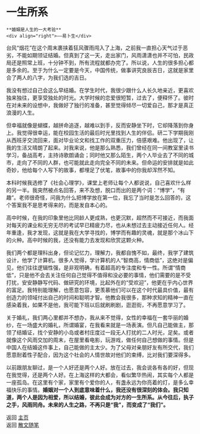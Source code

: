 # 一生所系

```{tip} 
**婚姻是人生的一大考验**   
<div align="right">——易卜生</div>
```

台风“烟花”在这个周末裹挟着狂风骤雨闯入了上海，之前我一直担心天气过于恶劣，不能如期领证结婚。但真到了这一天，走出家门，风雨潇潇也并不可怕，民政局还是照常上班，十分钟不到，所有流程就都办完了。所以说，人生的很多担心都是多余的。至于为什么一定要是今天，中国传统，做事讲究良辰吉日，这就是家里合了两人的八字，为我们选的吉日。

我没有想过自己会这么早结婚。在学生时代，我很少跟什么人长久地亲近，更喜欢独来独往，更享受独处的时光。大学时候的恋爱很短暂，过去了，便释怀了。彼时在对未来的设想中，我做好了独行的准备，甚至觉得倾尽一切爱自己，那才是真正浪漫的人生。

但幸福就像是蝴蝶，越拼命追逐，越难以到手，反而安静坐下时，它却降落到你身上。我觉得很幸运，能在校园生活的最后时光里找到人生的伴侣。研二下学期我刚从西班牙交流回来，面对毕业论文和找工作的双重压力，倍感艰难。他出现了，让我的生活又晴朗了起来。对我来说，他是那么熟悉，我们曾经在同一间教室里读书学习，备战高考，主持诗歌朗诵会；同时他又那么陌生，两个人毕业去了不同的城市，走向了不同的人群，也可能就此走向完全不同的未来。但命运的安排就是如此奇妙，他给每个人写下的故事，都埋足了伏笔，故事中的你我却浑然不知。

本科时候我选修了《社会心理学》，课堂上老师让每个人都说说，自己喜欢什么样的另一半。我突然被点名回答，来不及想，脱口而出的是两个词：“博学”，“有趣”。老师很奇怪，问我为什么把博学放在第一位，我忘了当时是怎么回答的，这个答案我不是思考得来的，而是发自本心的。

高中时候，在我的印象里他比同龄人更成熟，也更沉默，超然而不可接近，而我面对每天的课业和无穷无尽的考试早已精疲力尽，也从未想过去主动接近任何人。经年重逢，我才发现，这就是我在大学寻找的，博学而有趣的灵魂，就是那个冰山下的火种。高中时候的我，还没有能力去发现和欣赏这颗火种。

我们两个都是理科出身，但论记忆力，理解力，我都自愧不如，最终，我学了建筑设计，他学了计算机。很多人觉得，学计算机的人“智商高，情商低”，这绝对是偏见，他们往往逻辑性强，是非观明确，有着超高的专注度和专一性。所谓“情商低”，只是他不会去关注任何自己觉得不值得和没必要的事情，他们需要的是不受打扰，安安静静写代码、做研究的环境，比起外在的“受欢迎”，他更在乎内心世界的富足。我特别能理解，也愿意包容，更羡慕他们可以在这个时代最具价值，最有创造力的领域付出自己的时间和聪明才智。他教会我很多，那种求知的精神一直在感染着我，如果不是他，我可能下班以后就刷刷剧，逛逛街，不再愿意学习了。

关于婚礼，我们两心里都并不想办，我从来不觉得，女性的幸福在一套华丽的婚纱，在一场盛大的婚礼，所谓婚宴，在我看来就是一场表演。但凡自己能做主，那领了结婚证，找个安静的小岛或者村庄度过一段无人打扰的二人时光，足矣。或者就像这个风雨交加的周末，在屋里看电影，玩游戏，做任何自己想做的事情。但是中国人在结婚这件事上，自己能做的主太少。为了父母对亲朋好友有所交代，我们愿意耐着性子配合，因为这个社会的人情世故对他们的束缚，比对我们要深得多。

以前跟朋友聊过，是一个人好还是两个人好。放在过去，我会说各有各的好，但现在我觉得，还是两个人好。在上海这样的大都会，看似繁华热闹，其实每个人都是一座孤岛。在这里有个家，家里有个爱你的人，有盏永远为你亮着的灯，是多么幸福快乐的事情。**婚姻对一个人到底意味着什么，我还没有很深刻的体会。我只知道，两个人是因为相爱，所以结婚，彼此会成为对方的一生所系。从今往后，执子之手，风雨同舟。未来的人生之路，不再只是“我”，而变成了“我们”。**



返回 [主页](../../../intro.md)   
返回 [散文随笔](../../../posts/essaycollection.md)